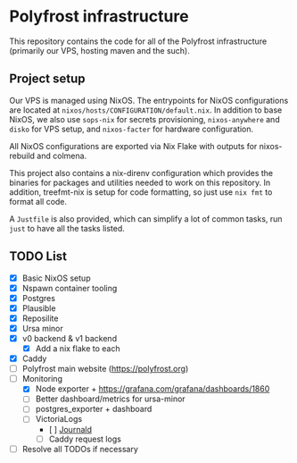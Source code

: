 # Polyfrost infrastructure

This repository contains the code for all of the Polyfrost infrastructure (primarily our VPS,
hosting maven and the such).

## Project setup

Our VPS is managed using NixOS. The entrypoints for NixOS configurations are located at
`nixos/hosts/CONFIGURATION/default.nix`. In addition to base NixOS, we also use `sops-nix` for
secrets provisioning, `nixos-anywhere` and `disko` for VPS setup, and `nixos-facter` for hardware
configuration.

All NixOS configurations are exported via Nix Flake with outputs for nixos-rebuild and colmena.

This project also contains a nix-direnv configuration which provides the binaries for packages and
utilities needed to work on this repository. In addition, treefmt-nix is setup for code formatting,
so just use `nix fmt` to format all code.

A `Justfile` is also provided, which can simplify a lot of common tasks, run `just` to have all the
tasks listed.

## TODO List

- [x] Basic NixOS setup
- [x] Nspawn container tooling
- [x] Postgres
- [x] Plausible
- [x] Reposilite
- [x] Ursa minor
- [x] v0 backend & v1 backend
  - [x] Add a nix flake to each
- [x] Caddy
- [ ] Polyfrost main website (https://polyfrost.org)
- [ ] Monitoring
  - [x] Node exporter + https://grafana.com/grafana/dashboards/1860
  - [ ] Better dashboard/metrics for ursa-minor
  - [ ] postgres_exporter + dashboard
  - [ ] VictoriaLogs
    - [ ]
      [Journald](https://search.nixos.org/options?channel=25.05&show=services.journald.upload.settings&from=0&size=50&sort=relevance&type=packages&query=journal-upload)
    - [ ] Caddy request logs
- [ ] Resolve all TODOs if necessary
